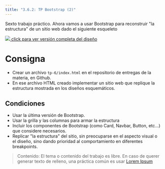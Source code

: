 ```yaml
---
title: "3.6.2: TP Bootstrap (2)"
---
```


Sexto trabajo práctico. Ahora vamos a usar Bootstrap para reconstruir "la estructura" de un sitio web dado el siguiente esqueleto

[<img src="/img/screen-figma-bootstrap.png"> click para ver versión completa del diseño](https://www.figma.com/file/FCPcWiELkdba5KxVf7c3YQ/Grillas---PMoviles?type=design&mode=design)

# Consigna

- Crear un archivo `tp-6/index.html` en el repositorio de entregas de la materia, en Github.
- En ese archivo HTML creado implementar un sitio web que replique la estructura mostrada en los diseños esquemáticos.

## Condiciones

- Usar la última versión de Bootstrap.
- Usar la grilla y las columnas para armar la estructura
- Incluir los componentes de Bootstrap (como Card, Navbar, Button, etc...) que considere necesarios.
- Replicar "la estructura" del sitio, sin preocuparse en el aspecto visual o el diseño, sino dando prioridad al comportamiento en diferentes breakpoints.

> Contenido: El tema o contenido del trabajo es libre. En caso de querer generar texto de relleno, una práctica común es usar [Lorem Ipsum](https://www.lipsum.com/)